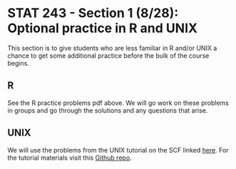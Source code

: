 # STAT 243 - Section 1 (8/28): Optional practice in R and UNIX
This section is to give students who are less familiar in R and/or UNIX a chance to get some additional practice before the bulk of the course begins.

## R 
See the R practice problems pdf above.  We will go work on these problems in groups and go through the solutions and any questions that arise. 

## UNIX 
We will use the problems from the UNIX tutorial on the SCF linked  [here](https://htmlpreview.github.io/?https://github.com/berkeley-scf/tutorial-unix-basics/blob/master/unix-basics.html).  For the tutorial materials visit this [Github repo](https://github.com/berkeley-scf/tutorial-unix-basics). 
